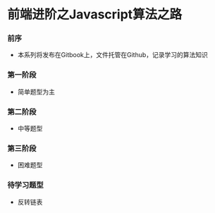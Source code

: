 # 前端进阶之Javascript算法之路


### 前序

+ 本系列将发布在Gitbook上，文件托管在Github，记录学习的算法知识


### 第一阶段

+ 简单题型为主

### 第二阶段

+ 中等题型

### 第三阶段

+ 困难题型


### 待学习题型

+ 反转链表





